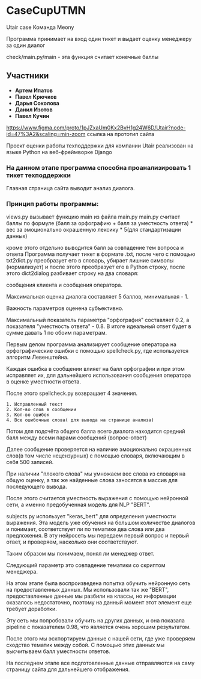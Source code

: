 # CaseCupUTMN
Utair case
Команда Meony

Программа принимает на вход один тикет и выдает оценку менеджеру за один диалог

check/main.py/main - эта функция считает конечные баллы

## Участники
* **Артем Ипатов**
* **Павел Крючков**
* **Дарья Соколова**
* **Данил Изотов**
* **Павел Кучин**


https://www.figma.com/proto/1pJZxaUm0Kx2BvH1g24W6D/Utair?node-id=47%3A2&scaling=min-zoom ссылка на прототип сайта

Проект оценки работы техподдержки для компании Utair реализован на языке Python на веб-фреймворке Django

### На данном этапе программа способна проанализировать 1 тикет техподдержки

Главная страница сайта выводит анализ диалога.
### Принцип работы программы:
views.py вызывает функцию main из файла main.py
main.py считает баллы по формуле
(балл за орфографию + балл за уместность ответа) * вес за эмоционально окрашенную лексику * 5(для стандартизации данных)

кроме этого отдельно выводится балл за совпадение тем вопроса и ответа
Программа получает тикет в формате .txt, после чего с помощью txt2dict.py преобразует его в словарь, убирает лишние символы (нормализует) и после этого преобразует его в Python строку, после этого dict2dialog разбивает строку на два словаря: 
    
сообщения клиента и сообщения оператора.

Максимальная оценка диалога составляет 5 баллов, минимальная - 1.
    
Важность параметров оценена субъективно.  
    
Максимальный показатель параметра "орфография" составляет 0.2, а показателя "уместность ответа" - 0.8. В итоге идеальный ответ будет в сумме давать 1 по обоим параметрам.
    
Первым делом программа анализирует сообщение оператора на орфографические ошибки с помощью spellcheck.py, где используется алгоритм Левенштейна.
    
Каждая ошибка в сообщении влияет на балл орфографии и при этом исправляет их, для дальнейшего использования сообщения оператора в оценке уместности ответа.
    
После этого spellcheck.py возвращает 4 значения.
```
1. Исправленный текст
2. Кол-во слов в сообщении
3. Кол-во ошибок
4. Все ошибочные слова( для вывода на странице анализа)
```
    
Потом для подсчёта общего балла всего диалога находится средний балл между всеми парами сообщений (вопрос-ответ)

Далее сообщение проверяется на наличие эмоционально окрашенных слов(в том числе нецензурных) с помощью словаря, включающим в себя 500 записей.
    
При наличии "плохого слова" мы умножаем вес слова из словаря на общую оценку, а так же найденные слова заносятся в массив для последующего вывода.
    
После этого считается уместность выражения с помощью нейронной сети, а именно предобученная модель для NLP "BERT".
    
subjects.py использует "keras_bert" для определения уместности выражения. Эта модель уже обучения на большом количестве диалогов и понимает, соответствует ли по тематике два слова или два предложения. В эту нейросеть мы передаем первый вопрос и первый ответ, и проверяем, насколько они соответствуют. 
    
Таким образом мы понимаем, понял ли менеджер ответ.
    
Следующий параметр это совпадение тематики со скриптом менеджера.
    
На этом этапе была воспроизведена попытка обучить нейронную сеть на предоставленных данных. Мы использовали так же "BERT", предоставленные данные мы разбили на классы, но информации оказалось недостаточно, поэтому на данный момент этот элемент еще требует доработки.
    
Эту сеть мы попробовали обучить на других данных, и она показала pipeline с показателем 0.98, что является очень хорошим результатом.
    
После этого мы эскпортируем данные с нашей сети, где уже проверяем сходство тематик между собой. С помощью этих данных мы высчитываем балл уместности ответов.
    
На последнем этапе все подготовленные данные отправляются на саму страницу сайта для дальнейшего отображения.
